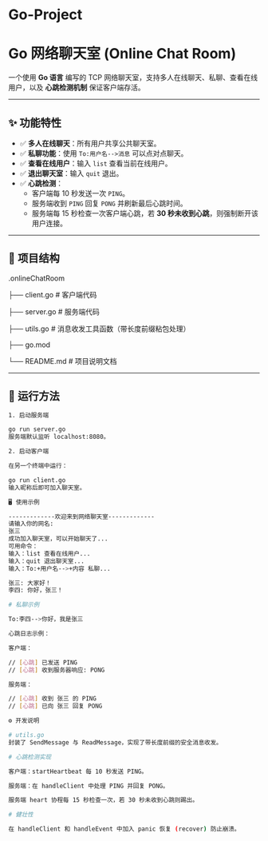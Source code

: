 # Go-Project
# Go 网络聊天室 (Online Chat Room)

一个使用 **Go 语言** 编写的 TCP 网络聊天室，支持多人在线聊天、私聊、查看在线用户，以及 **心跳检测机制** 保证客户端存活。

---

## ✨ 功能特性

- ✅ **多人在线聊天**：所有用户共享公共聊天室。
- ✅ **私聊功能**：使用 `To:用户名-->消息` 可以点对点聊天。
- ✅ **查看在线用户**：输入 `list` 查看当前在线用户。
- ✅ **退出聊天室**：输入 `quit` 退出。
- ✅ **心跳检测**：
  - 客户端每 10 秒发送一次 `PING`。
  - 服务端收到 `PING` 回复 `PONG` 并刷新最后心跳时间。
  - 服务端每 15 秒检查一次客户端心跳，若 **30 秒未收到心跳**，则强制断开该用户连接。

---

## 📂 项目结构
.onlineChatRoom

├── client.go # 客户端代码

├── server.go # 服务端代码

├── utils.go # 消息收发工具函数（带长度前缀粘包处理）

├── go.mod

└── README.md # 项目说明文档


---

## 🚀 运行方法
```bash
1. 启动服务端

go run server.go
服务端默认监听 localhost:8080。

2. 启动客户端

在另一个终端中运行：

go run client.go
输入昵称后即可加入聊天室。

🖥️ 使用示例

-------------欢迎来到网络聊天室-------------
请输入你的网名:
张三
成功加入聊天室，可以开始聊天了...
可用命令：
输入：list 查看在线用户...
输入：quit 退出聊天室...
输入：To:+用户名-->+内容 私聊...

张三: 大家好！
李四: 你好，张三！

# 私聊示例

To:李四-->你好，我是张三

心跳日志示例：

客户端：

// [心跳] 已发送 PING
// [心跳] 收到服务器响应: PONG

服务端：

// [心跳] 收到 张三 的 PING
// [心跳] 已向 张三 回复 PONG

⚙️ 开发说明

# utils.go
封装了 SendMessage 与 ReadMessage，实现了带长度前缀的安全消息收发。

# 心跳检测实现

客户端：startHeartbeat 每 10 秒发送 PING。

服务端：在 handleClient 中处理 PING 并回复 PONG。

服务端 heart 协程每 15 秒检查一次，若 30 秒未收到心跳则踢出。

# 健壮性

在 handleClient 和 handleEvent 中加入 panic 恢复 (recover) 防止崩溃。
